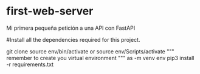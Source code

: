 
# first-web-server
Mi primera pequeña petición a una API con FastAPI

#Install all the dependencies required for this project.

git clone
source env/bin/activate or source env/Scripts/activate
""" remember to create you virtual environment """ as -m venv env
pip3 install -r requirements.txt
